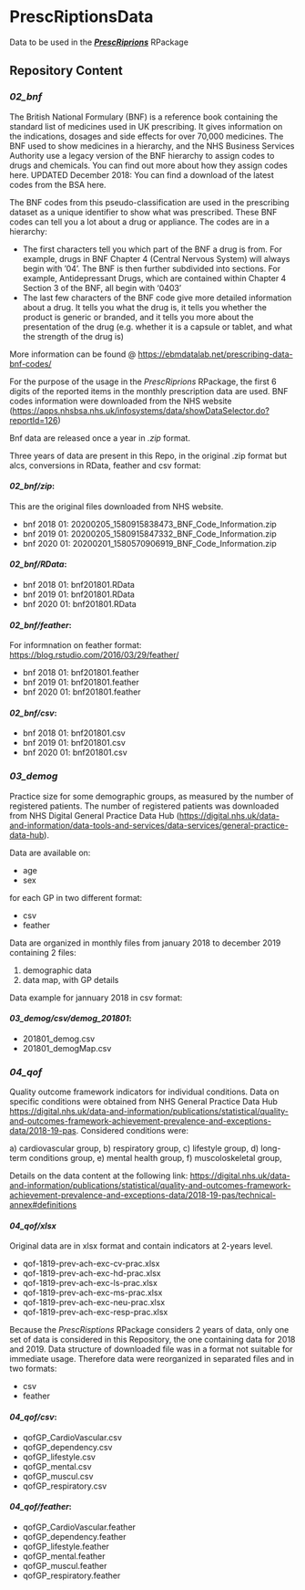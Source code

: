 # **PrescRiptionsData**
Data to be used in the [***PrescRiprions***](https://github.com/muschitiello/PrescRiptions) RPackage

## **Repository Content**

### ***02_bnf***

The British National Formulary (BNF) is a reference book containing the standard list of medicines used in UK prescribing. It gives information on the indications, dosages and side effects for over 70,000 medicines. The BNF used to show medicines in a hierarchy, and the NHS Business Services Authority use a legacy version of the BNF hierarchy to assign codes to drugs and chemicals. You can find out more about how they assign codes here. UPDATED December 2018: You can find a download of the latest codes from the BSA here.

The BNF codes from this pseudo-classification are used in the prescribing dataset as a unique identifier to show what was prescribed. These BNF codes can tell you a lot about a drug or appliance. The codes are in a hierarchy:

  + The first characters tell you which part of the BNF a drug is from. For example, drugs in BNF Chapter 4 (Central Nervous System) will always begin with ’04’. The BNF is then further subdivided into sections. For example, Antidepressant Drugs, which are contained within Chapter 4 Section 3 of the BNF, all begin with ‘0403’
  + The last few characters of the BNF code give more detailed information about a drug. It tells you what the drug is, it tells you whether the product is generic or branded, and it tells you more about the presentation of the drug (e.g. whether it is a capsule or tablet, and what the strength of the drug is)

More information can be found @ https://ebmdatalab.net/prescribing-data-bnf-codes/

For the purpose of the usage in the *PrescRiprions* RPackage, the first 6 digits of the reported items in the monthly prescription data are used. 
BNF codes information were downloaded from the NHS website (https://apps.nhsbsa.nhs.uk/infosystems/data/showDataSelector.do?reportId=126)

Bnf data are released once a year in *.zip* format.

Three years of data are present in this Repo, in the original .zip format but alcs, conversions in RData, feather and csv format: 

#### *02_bnf/zip*:
This are the original files downloaded from NHS website.

  * bnf 2018 01: 20200205_1580915838473_BNF_Code_Information.zip
  * bnf 2019 01: 20200205_1580915847332_BNF_Code_Information.zip
  * bnf 2020 01: 20200201_1580570906919_BNF_Code_Information.zip
  
#### *02_bnf/RData*:

  * bnf 2018 01: bnf201801.RData
  * bnf 2019 01: bnf201801.RData
  * bnf 2020 01: bnf201801.RData

#### *02_bnf/feather*:

For informnation on feather format: https://blog.rstudio.com/2016/03/29/feather/

  * bnf 2018 01: bnf201801.feather
  * bnf 2019 01: bnf201801.feather
  * bnf 2020 01: bnf201801.feather
  
#### *02_bnf/csv*:

  * bnf 2018 01: bnf201801.csv
  * bnf 2019 01: bnf201801.csv
  * bnf 2020 01: bnf201801.csv


### ***03_demog***

Practice size for some demographic groups, as measured by the number of registered patients. 
The number of registered patients was downloaded from NHS Digital General Practice Data Hub (https://digital.nhs.uk/data-and-information/data-tools-and-services/data-services/general-practice-data-hub). 

Data are available on: 

  * age
  * sex
  
for each GP in two different format: 

  * csv
  * feather

Data are organized in monthly files from january 2018 to december 2019 containing 2 files: 

  1. demographic data
  2. data map, with GP details
 
Data example for jannuary 2018 in csv format: 
 
#### *03_demog/csv/demog_201801*:

  * 201801_demog.csv
  * 201801_demogMap.csv

### ***04_qof***

Quality outcome framework indicators for individual conditions. 
Data on specific conditions were obtained from NHS General Practice Data Hub 
https://digital.nhs.uk/data-and-information/publications/statistical/quality-and-outcomes-framework-achievement-prevalence-and-exceptions-data/2018-19-pas. 
Considered conditions were: 
  
  a) cardiovascular group, 
  b) respiratory group, 
  c) lifestyle group, 
  d) long-term conditions group, 
  e) mental health group, 
  f) muscoloskeletal group, 

Details on the data content at the following link: 
https://digital.nhs.uk/data-and-information/publications/statistical/quality-and-outcomes-framework-achievement-prevalence-and-exceptions-data/2018-19-pas/technical-annex#definitions


#### *04_qof/xlsx*

Original data are in xlsx format and contain indicators at 2-years level. 

  * qof-1819-prev-ach-exc-cv-prac.xlsx
  * qof-1819-prev-ach-exc-hd-prac.xlsx
  * qof-1819-prev-ach-exc-ls-prac.xlsx
  * qof-1819-prev-ach-exc-ms-prac.xlsx
  * qof-1819-prev-ach-exc-neu-prac.xlsx
  * qof-1819-prev-ach-exc-resp-prac.xlsx

Because the *PrescRisptions* RPackage considers 2 years of data, only one set of data is considered in this Repository, the one containing data for 2018 and 2019.
Data structure of downloaded file was in a format not suitable for immediate usage. Therefore data were reorganized in separated files and in two formats: 

  * csv
  * feather 

#### *04_qof/csv*:

  * qofGP_CardioVascular.csv
  * qofGP_dependency.csv
  * qofGP_lifestyle.csv
  * qofGP_mental.csv
  * qofGP_muscul.csv
  * qofGP_respiratory.csv

#### *04_qof/feather*:

  * qofGP_CardioVascular.feather
  * qofGP_dependency.feather
  * qofGP_lifestyle.feather
  * qofGP_mental.feather
  * qofGP_muscul.feather
  * qofGP_respiratory.feather
 